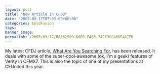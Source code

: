 ```yaml
---
layout: post
title: "New Article in CFDJ"
date: "2005-03-17T07:03:00+06:00"
categories: ColdFusion 
tags: 
banner_image: 
permalink: /2005/03/17/B0862509-D8B9-E458-74CF3CC460E4A7ED
---
```


My latest CFDJ article, <a href="http://www.sys-con.com/story/?storyid=48660&DE=1">What Are You Searching For</a>, has been released. It deals with some of the super-cool-awesome (ok, I'm a geek) features of Verity in CFMX7. This is also the topic of one of my presentations at CFUnited this year.
